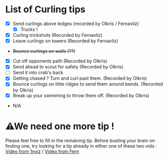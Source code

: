 
# List of Curling tips
- [x] Send curlings above ledges (recorded by Olkris / Fernavliz)
  - [x] Trucks !
- [x] Curling trickshots (Recorded by Fernavliz)
- [x] Leave curlings on towers (Recorded by Fernavliz)
- ~~Bounce curlings on walls (??)~~
- [x] Cut off opponents path (Recorded by Olkris)
- [x] Send ahead to scout for safety (Recorded by Olkris)
- [ ] Send it into crab's back
- [x] Getting chased ? Turn and curl past them. (Recorded by Olkris)
- [x] Bounce curlings on little ridges to send them around bends. (Recorded by Olkris)
- [x] Break up your swimming to throw them off. (Recorded by Olkris)
- N/A


# ⚠We need one more tip !
Please feel free to fill in the remaining tip.
Before busting your brain on finding one, try looking for a tip already in either one of these two vids : [Video from 1nviz](https://discord.com/channels/1080039048887926804/1228651931891793983) / [Video from Fern](https://discord.com/channels/1080039048887926804/1126700238263038064)
